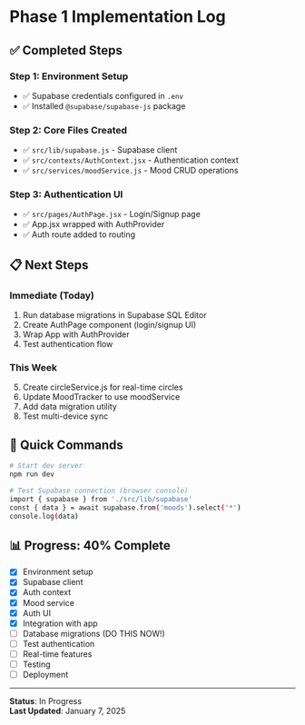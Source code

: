 # Phase 1 Implementation Log

## ✅ Completed Steps

### Step 1: Environment Setup
- ✅ Supabase credentials configured in `.env`
- ✅ Installed `@supabase/supabase-js` package

### Step 2: Core Files Created
- ✅ `src/lib/supabase.js` - Supabase client
- ✅ `src/contexts/AuthContext.jsx` - Authentication context
- ✅ `src/services/moodService.js` - Mood CRUD operations

### Step 3: Authentication UI
- ✅ `src/pages/AuthPage.jsx` - Login/Signup page
- ✅ App.jsx wrapped with AuthProvider
- ✅ Auth route added to routing

## 📋 Next Steps

### Immediate (Today)
1. Run database migrations in Supabase SQL Editor
2. Create AuthPage component (login/signup UI)
3. Wrap App with AuthProvider
4. Test authentication flow

### This Week
5. Create circleService.js for real-time circles
6. Update MoodTracker to use moodService
7. Add data migration utility
8. Test multi-device sync

## 🚀 Quick Commands

```bash
# Start dev server
npm run dev

# Test Supabase connection (browser console)
import { supabase } from './src/lib/supabase'
const { data } = await supabase.from('moods').select('*')
console.log(data)
```

## 📊 Progress: 40% Complete

- [x] Environment setup
- [x] Supabase client
- [x] Auth context
- [x] Mood service
- [x] Auth UI
- [x] Integration with app
- [ ] Database migrations (DO THIS NOW!)
- [ ] Test authentication
- [ ] Real-time features
- [ ] Testing
- [ ] Deployment

---

**Status**: In Progress  
**Last Updated**: January 7, 2025
